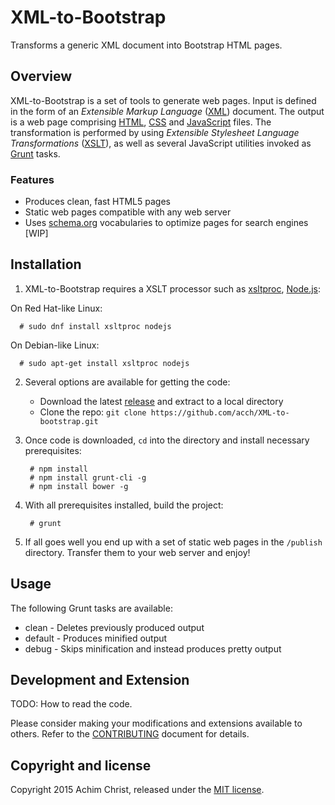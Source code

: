 # XML-to-Bootstrap

Transforms a generic XML document into Bootstrap HTML pages.

## Overview

XML-to-Bootstrap is a set of tools to generate web pages.
Input is defined in the form of an *Extensible Markup Language* ([XML](https://en.wikipedia.org/wiki/XML)) document.
The output is a web page comprising [HTML](https://en.wikipedia.org/wiki/HTML), [CSS](https://en.wikipedia.org/wiki/Cascading_Style_Sheets) and [JavaScript](https://en.wikipedia.org/wiki/JavaScript) files. The transformation is performed by using *Extensible Stylesheet Language Transformations* ([XSLT](https://en.wikipedia.org/wiki/XSLT)), as well as several JavaScript utilities invoked as [Grunt](https://gruntjs.com/) tasks.

### Features

- Produces clean, fast HTML5 pages
- Static web pages compatible with any web server
- Uses [schema.org](https://schema.org) vocabularies to optimize pages for search engines [WIP]

## Installation

1. XML-to-Bootstrap requires a XSLT processor such as [xsltproc](http://xmlsoft.org/XSLT/xsltproc2.html), [Node.js](https://www.nodejs.org/):

  On Red Hat-like Linux:

      # sudo dnf install xsltproc nodejs

  On Debian-like Linux:

      # sudo apt-get install xsltproc nodejs

2. Several options are available for getting the code:

   - Download the latest [release](https://github.com/acch/XML-to-bootstrap/releases/latest) and extract to a local directory
   - Clone the repo: `git clone https://github.com/acch/XML-to-bootstrap.git`

3. Once code is downloaded, `cd` into the directory and install necessary prerequisites:

        # npm install
        # npm install grunt-cli -g
        # npm install bower -g

4. With all prerequisites installed, build the project:

        # grunt

5. If all goes well you end up with a set of static web pages in the `/publish` directory. Transfer them to your web server and enjoy!

## Usage

The following Grunt tasks are available:

- clean -
  Deletes previously produced output
- default -
  Produces minified output
- debug -
  Skips minification and instead produces pretty output

## Development and Extension

TODO: How to read the code.

Please consider making your modifications and extensions available to others. Refer to the [CONTRIBUTING](CONTRIBUTING.md) document for details.

## Copyright and license

Copyright 2015 Achim Christ, released under the [MIT license](LICENSE).
